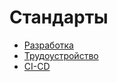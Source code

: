 # Стандарты

- [Разработка](./development/index.md)
- [Трудоустройство](./employment/index.md)
- [CI-CD](./ci-cd/index.md)
